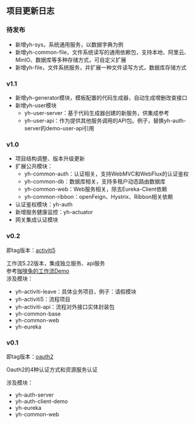 ## 项目更新日志


### 待发布

- 新增yh-sys，系统通用服务，以数据字典为例
- 新增yh-common-file，文件系统读写的通用依赖包，支持本地、阿里云、MinIO、数据库等多种存储方式，可自定义扩展
- 新增yh-file，文件系统服务，并扩展一种文件读写方式，数据库存储方式


### v1.1

- 新增yh-generator模块，模板配置的代码生成器，自动生成增删改查接口
- 新增yh-user模块
  - yh-user-server：基于代码生成器创建的新服务，供集成参考
  - yh-user-api：作为提供其他服务调用的API包。例子，替换yh-auth-server的demo-user-api引用



### v1.0

- 项目结构调整、版本升级更新
- 扩展公共模块：
  - yh-common-auth：认证相关，支持WebMVC和WebFlux的认证鉴权
  - yh-common-db：数据库相关，支持多租户动态路由数据库
  - yh-common-web：Web服务相关，除去Eureka-Client依赖
  - yh-common-ribbon：openFeign、Hystrix、Ribbon相关依赖
- 认证鉴权模块：yh-auth
- 新增服务健康监控：yh-actuator
- 网关集成认证模块





### v0.2

即tag版本：[activiti5](https://github.com/huhuhan/yh-cloud/releases/tag/activiti5)

工作流5.22版本，集成独立服务、api服务  
参考[咖啡兔的工作流Demo](https://github.com/henryyan/kft-activiti-demo)  
涉及模块：

- yh-activiti-leave：具体业务项目，例子：请假模块
- yh-activiti5：流程项目
- yh-activiti-api：流程对外接口实体封装包
- yh-common-base
- yh-common-web
- yh-eureka





### v0.1

即tag版本：[oauth2](https://github.com/huhuhan/yh-cloud/releases/tag/oauth2)

Oauth2的4种认证方式和资源服务认证  

涉及模块：

- yh-auth-server
- yh-auth-client-demo
- yh-eureka
- yh-common-web